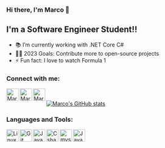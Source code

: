 ### Hi there, I'm Marco 👋

## I'm a Software Engineer Student!!

- 📚 I’m currently working with .NET Core C#
- 👨‍🎓 2023 Goals: Contribute more to open-source projects
- ⚡ Fun fact: I love to watch Formula 1

### Connect with me:

[<img align="left" alt="MarcoBorgess | Gmail" width="32px" src="https://www.svgrepo.com/show/331240/mail.svg" />][gmail]
[<img align="left" alt="MarcoBorgess | LinkedIn" width="32px" src="https://www.svgrepo.com/show/138936/linkedin.svg" />][linkedin]
[<img align="left" alt="MarcoBorgess | Instagram" width="32px" src="https://www.svgrepo.com/show/134478/instagram.svg" />][instagram]

<br/>

[![Marco's GitHub stats](https://github-readme-stats.vercel.app/api?username=MarcoBorgess&count_private=true&show_icons=true&theme=merko)](https://github.com/MarcoBorgess/)

### Languages and Tools:

<img align="left" alt="Linux" width="32px" src="https://cdn.jsdelivr.net/gh/devicons/devicon/icons/linux/linux-original.svg" />
<img align="left" alt="Git" width="32px" src="https://cdn.jsdelivr.net/gh/devicons/devicon/icons/git/git-original.svg" />
<img align="left" alt="Java" width="32px" src="https://cdn.jsdelivr.net/gh/devicons/devicon/icons/java/java-original-wordmark.svg" />
<img align="left" alt="Csharp" width="32px" src="https://cdn.jsdelivr.net/gh/devicons/devicon/icons/csharp/csharp-original.svg" />
<img align="left" alt="mysql" width="32px" src="https://cdn.jsdelivr.net/gh/devicons/devicon/icons/mysql/mysql-original.svg" />
<img align="left" alt="JavaScript" width="32px" src="https://cdn.jsdelivr.net/gh/devicons/devicon/icons/javascript/javascript-original.svg" />


[gmail]: mailto:socialmrco@gmail.com
[instagram]: https://instagram.com/maarcoborges/
[linkedin]: https://linkedin.com/in/marcoborgess/
